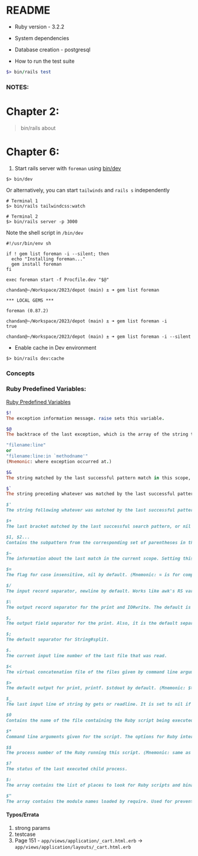 # README

* Ruby version - 3.2.2

* System dependencies

* Database creation - postgresql

* How to run the test suite
```ruby
$> bin/rails test
```

### NOTES:
# Chapter 2:
>  bin/rails about

# Chapter 6:
1. Start rails server with `foreman` using [bin/dev](https://github.com/indyarocks/depot/blob/9e88984b9d073b10cc7ac8e0d981c735fd2167ac/bin/dev)
```shell
$> bin/dev
```
Or alternatively, you can start `tailwinds` and `rails s` independently
```shell
# Terminal 1
$> bin/rails tailwindcss:watch

# Terminal 2
$> bin/rails server -p 3000
```

Note the shell script in `/bin/dev`
```shell
#!/usr/bin/env sh

if ! gem list foreman -i --silent; then
  echo "Installing foreman..."
  gem install foreman
fi

exec foreman start -f Procfile.dev "$@"

```

```shell
chandan@~/Workspace/2023/depot (main) ± ➜ gem list foreman

*** LOCAL GEMS ***

foreman (0.87.2)

chandan@~/Workspace/2023/depot (main) ± ➜ gem list foreman -i
true

chandan@~/Workspace/2023/depot (main) ± ➜ gem list foreman -i --silent

```

- Enable cache in Dev environment
```shell
$> bin/rails dev:cache
```
### Concepts

### Ruby Predefined Variables:
[Ruby Predefined Variables](https://ruby-doc.org/docs/ruby-doc-bundle/Manual/man-1.4/variable.html#at)
```ruby
$!
The exception information message. raise sets this variable.

$@
The backtrace of the last exception, which is the array of the string that indicates the point where methods invoked from. The elements in the format like:

"filename:line"
or
"filename:line:in `methodname'"
(Mnemonic: where exception occurred at.)

$&
The string matched by the last successful pattern match in this scope, or nil if the last pattern match failed. (Mnemonic: like & in some editors.) This variable is read-only.

$`
The string preceding whatever was matched by the last successful pattern match in the current scope, or nil if the last pattern match failed. (Mnemonic: ` often precedes a quoted string.) This variable is read-only.

$'
The string following whatever was matched by the last successful pattern match in the current scope, or nil if the last pattern match failed. (Mnemonic: ' often follows a quoted string.)

$+
The last bracket matched by the last successful search pattern, or nil if the last pattern match failed. This is useful if you don't know which of a set of alternative patterns matched. (Mnemonic: be positive and forward looking.)

$1, $2...
Contains the subpattern from the corresponding set of parentheses in the last successful pattern matched, not counting patterns matched in nested blocks that have been exited already, or nil if the last pattern match failed. (Mnemonic: like \digit.) These variables are all read-only.

$~
The information about the last match in the current scope. Setting this variables affects the match variables like $&, $+, $1, $2.. etc. The nth subexpression can be retrieved by $~[nth]. (Mnemonic: ~ is for match.) This variable is locally scoped.

$=
The flag for case insensitive, nil by default. (Mnemonic: = is for comparison.)

$/
The input record separator, newline by default. Works like awk's RS variable. If it is set to nil, whole file will be read at once. (Mnemonic: / is used to delimit line boundaries when quoting poetry.)

$\
The output record separator for the print and IO#write. The default is nil. (Mnemonic: It's just like /, but it's what you get "back" from Ruby.)

$,
The output field separator for the print. Also, it is the default separator for Array#join. (Mnemonic: what is printed when there is a , in your print statement.)

$;
The default separator for String#split.

$.
The current input line number of the last file that was read.

$<
The virtual concatenation file of the files given by command line arguments, or stdin (in case no argument file supplied). $<.file returns the current filename. (Mnemonic: $< is a shell input source.)

$>
The default output for print, printf. $stdout by default. (Mnemonic: $> is for shell output.)

$_
The last input line of string by gets or readline. It is set to nil if gets/readline meet EOF. This variable is locally scoped. (Mnemonic: partly same as Perl.)

$0
Contains the name of the file containing the Ruby script being executed. On some operating systems assigning to $0 modifies the argument area that the ps(1) program sees. This is more useful as a way of indicating the current program state than it is for hiding the program you're running. (Mnemonic: same as sh and ksh.)

$*
Command line arguments given for the script. The options for Ruby interpreter are already removed. (Mnemonic: same as sh and ksh.)

$$
The process number of the Ruby running this script. (Mnemonic: same as shells.)

$?
The status of the last executed child process.

$:
The array contains the list of places to look for Ruby scripts and binary modules by load or require. It initially consists of the arguments to any -I command line switches, followed by the default Ruby library, probabl "/usr/local/lib/ruby", followed by ".", to represent the current directory. (Mnemonic: colon is the separators for PATH environment variable.)

$"
The array contains the module names loaded by require. Used for prevent require from load modules twice. (Mnemonic: prevent files to be doubly quoted(loaded).)
```
#### Typos/Errata
1. strong params
2. testcase
3. Page 151 - `app/views/application/_cart.html.erb` -> `app/views/application/layouts/_cart.html.erb`

